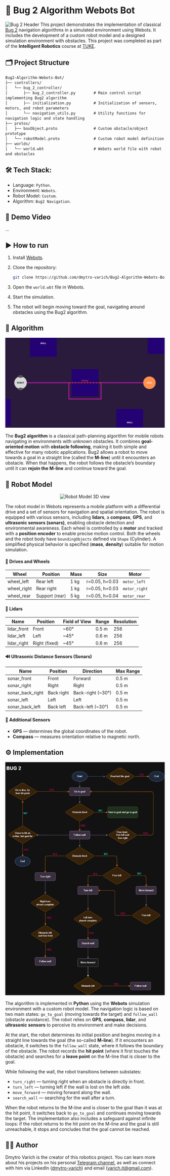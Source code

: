 # 🐞 Bug 2 Algorithm Webots Bot
![Bug 2 Header](https://github.com/dmytro-varich/Bug2-Algorithm-Webots-Bot/blob/main/assets/Bug2_Project_Header.png)
This project demonstrates the implementation of classical [Bug 2](https://medium.com/@sefakurtipek/robot-motion-planning-bug-algorithms-34cf5175ab39) navigation algorithms in a simulated environment using Webots. It includes the development of a custom robot model and a designed simulation environment with obstacles. This project was completed as part of the **Intelligent Robotics** course at [TUKE](https://www.tuke.sk/).

## 🗂️ Project Structure
```
Bug2-Algorithm-Webots-Bot/
├── controllers/
│   └── bug_2_controller/
│       ├── bug_2_controller.py        # Main control script implementing Bug2 algorithm
│       ├── initialization.py          # Initialization of sensors, motors, and robot parameters
│       └── navigation_utils.py        # Utility functions for navigation logic and state handling
├── protos/
│   ├── boxObject.proto                # Custom obstacle/object prototype
│   └── robotModel.proto               # Custom robot model definition
├── worlds/
│   └── world.wbt                      # Webots world file with robot and obstacles
```

## 🛠️ Tech Stack:
- Language: `Python`.
- Environment: `Webots`.
- Robot Model: `Custom`.
- Algorithm: `Bug2 Navigation`.

## 🎥 Demo Video
...

## ▶️ How to run
1. Install [Webots](https://cyberbotics.com/).

2. Clone the repository:

   ```bash
   git clone https://github.com/dmytro-varich/Bug2-Algorithm-Webots-Bot.git
   ```

3. Open the `world.wbt` file in Webots.

4. Start the simulation.

5. The robot will begin moving toward the goal, navigating around obstacles using the Bug2 algorithm.

## 🔁 Algorithm
![Bug 2 Scheme](https://github.com/dmytro-varich/Bug-Algorithm-Webots-Bot/blob/main/assets/Bug_2_Scheme.png)

The **Bug2 algorithm** is a classical path-planning algorithm for mobile robots navigating in environments with unknown obstacles. It combines **goal-oriented motion** with **obstacle following**, making it both simple and effective for many robotic applications. Bug2 allows a robot to move towards a goal in a straight line (called the **M-line**) until it encounters an obstacle. When that happens, the robot follows the obstacle’s boundary until it can **rejoin the M-line** and continue toward the goal.

## 🤖 Robot Model

<p align="center">
  <img src="https://github.com/dmytro-varich/Bug2-Algorithm-Webots-Bot/blob/main/assets/robot_model.gif" alt="Robot Model 3D view" />
</p>

The robot model in Webots represents a mobile platform with a differential drive and a set of sensors for navigation and spatial orientation. The robot is equipped with various sensors, including **lidars**, a **compass**, **GPS**, and **ultrasonic sensors (sonars)**, enabling obstacle detection and environmental awareness. Each wheel is controlled by a **motor** and tracked with a **position encoder** to enable precise motion control. Both the wheels and the robot body have `boundingObjects` defined via `Shape` (Cylinder). A simplified physical behavior is specified (**mass**, **density**) suitable for motion simulation.

#### 🔧 Drives and Wheels

| Wheel        | Position       | Mass | Size           | Motor         |
| ------------ | -------------- | ---- | -------------- | ------------- |
| wheel\_left  | Rear left      | 1 kg | r=0.05, h=0.03 | `motor_left`  |
| wheel\_right | Rear right     | 1 kg | r=0.05, h=0.03 | `motor_right` |
| wheel\_rear  | Support (rear) | 5 kg | r=0.05, h=0.04 | `motor_rear`  |

#### 📡 Lidars

| Name         | Position      | Field of View | Range | Resolution |
| ------------ | ------------- | ------------- | ----- | ---------- |
| lidar\_front | Front         | \~60°         | 0.5 m | 256        |
| lidar\_left  | Left          | \~45°         | 0.6 m | 256        |
| lidar\_right | Right (fixed) | \~45°         | 0.6 m | 256        |

#### 🔊 Ultrasonic Distance Sensors (Sonars)

| Name               | Position   | Direction          | Max Range |
| ------------------ | ---------- | ------------------ | --------- |
| sonar\_front       | Front      | Forward            | 0.5 m     |
| sonar\_right       | Right      | Right              | 0.5 m     |
| sonar\_back\_right | Back right | Back-right (\~30°) | 0.5 m     |
| sonar\_left        | Left       | Left               | 0.5 m     |
| sonar\_back\_left  | Back left  | Back-left (\~30°)  | 0.5 m     |

#### 🧭 Additional Sensors

* **GPS** — determines the global coordinates of the robot.
* **Compass** — measures orientation relative to magnetic north.


## ⚙️ Implementation
![Bug 2 Algorithm](https://github.com/dmytro-varich/Bug-Algorithm-Webots-Bot/blob/main/assets/Bug2_Algorithm.drawio.png)

The algorithm is implemented in **Python** using the **Webots** simulation environment with a custom robot model. The navigation logic is based on two main states: `go_to_goal` (moving towards the target) and `follow_wall` (obstacle avoidance). The robot relies on **GPS**, **compass**, **lidar**, and **ultrasonic sensors** to perceive its environment and make decisions.

At the start, the robot determines its initial position and begins moving in a straight line towards the goal (the so-called **M-line**). If it encounters an obstacle, it switches to the `follow_wall` state, where it follows the boundary of the obstacle. The robot records the **hit point** (where it first touches the obstacle) and searches for a **leave point** on the M-line that is closer to the goal.

While following the wall, the robot transitions between substates:

* `turn_right` — turning right when an obstacle is directly in front.
* `turn_left` — turning left if the wall is lost on the left side.
* `move_forward` — moving forward along the wall.
* `search_wall` — searching for the wall after a turn.

When the robot returns to the M-line and is closer to the goal than it was at the hit point, it switches back to `go_to_goal` and continues moving towards the target. The implementation also includes a safeguard against infinite loops: if the robot returns to the hit point on the M-line and the goal is still unreachable, it stops and concludes that the goal cannot be reached.

## 🧛🏻 Author
Dmytro Varich is the creator of this robotics project. You can learn more about his projects on his personal [Telegram channel](https://t.me/varich_channel), as well as connect with him via LinkedIn ([dmytro-varich](https://www.linkedin.com/in/dmytro-varich/)) and email (varich.it@gmail.com).
